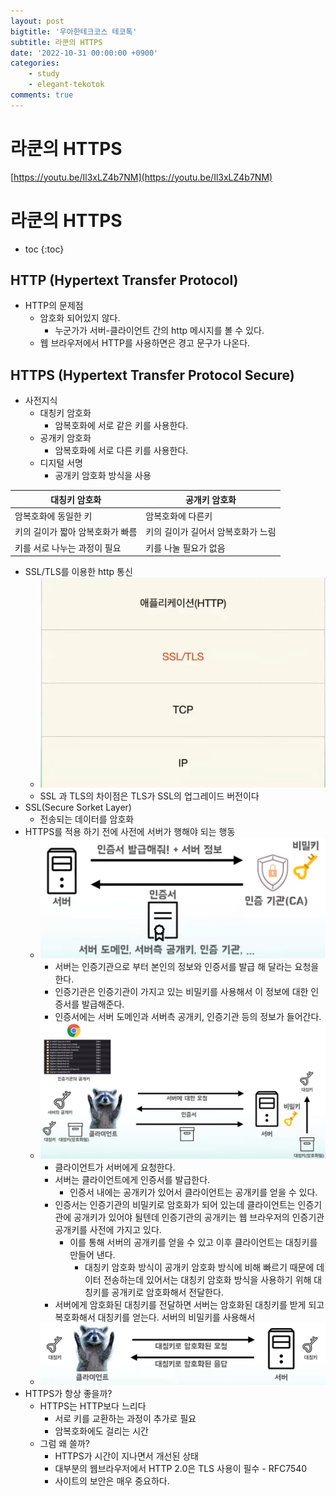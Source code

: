 ```yaml
---
layout: post
bigtitle: '우아한테크코스 테코톡'
subtitle: 라쿤의 HTTPS
date: '2022-10-31 00:00:00 +0900'
categories:
    - study
    - elegant-tekotok
comments: true
---
```


# 라쿤의 HTTPS 
[https://youtu.be/Il3xLZ4b7NM](https://youtu.be/Il3xLZ4b7NM)

# 라쿤의 HTTPS
* toc
{:toc}

## HTTP (Hypertext Transfer Protocol)
+ HTTP의 문제점
  + 암호화 되어있지 않다. 
    + 누군가가 서버-클라이언트 간의 http 메시지를 볼 수 있다.
  + 웹 브라우저에서 HTTP를 사용하면은 경고 문구가 나온다. 

## HTTPS (Hypertext Transfer Protocol Secure)

+ 사전지식 
  + 대칭키 암호화
    + 암복호화에 서로 같은 키를 사용한다.
  + 공개키 암호화
    + 암복호화에 서로 다른 키를 사용한다.
  + 디지털 서명
    + 공개키 암호화 방식을 사용

| 대칭키 암호화             | 공개키 암호화              |
|---------------------|----------------------|
| 암복호화에 동일한 키         | 암복호화에 다른키            |
| 키의 길이가 짧아 암복호화가 빠름  | 키의 길이가 길어서 암복호화가 느림  |
| 키를 서로 나누는 과정이 필요    | 키를 나눌 필요가 없음         |

+ SSL/TLS를 이용한 http 통신 
  + ![img.png](/assets/img/elegant-tekotok/https.png)
  + SSL 과 TLS의 차이점은 TLS가 SSL의 업그레이드 버전이다
+ SSL(Secure Sorket Layer)
  + 전송되는 데이터를 암호화 
+ HTTPS를 적용 하기 전에 사전에 서버가 행해야 되는 행동 
  + ![img.png](/assets/img/elegant-tekotok/https2.png)
    + 서버는 인증기관으로 부터 본인의 정보와 인증서를 발급 해 달라는 요청을 한다.
    + 인증기관은 인증기관이 가지고 있는 비밀키를 사용해서 이 정보에 대한 인증서를 발급해준다. 
    + 인증서에는 서버 도메인과 서버측 공개키, 인증기관 등의 정보가 들어간다. 
  + ![img.png](/assets/img/elegant-tekotok/https3.png)
    + 클라이언트가 서버에게 요청한다. 
    + 서버는 클라이언트에게 인증서를 발급한다.
      + 인증서 내에는 공개키가 있어서 클라이언트는 공개키를 얻을 수 있다. 
    + 인증서는 인증기관의 비밀키로 암호화가 되어 있는데 클라이언트는 인증기관에 공개키가 있어야 될텐데 인증기관의 공개키는 웹 브라우저의 인증기관 공개키를 사전에 가지고 있다.
      + 이를 통해 서버의 공개키를 얻을 수 있고 이후 클라이언트는 대칭키를 만들어 낸다. 
        + 대칭키 암호화 방식이 공개키 암호화 방식에 비해 빠르기 때문에 데이터 전송하는데 있어서는 대칭키 암호화 방식을 사용하기 위해 대칭키를 공개키로 암호화해서 전달한다. 
    + 서버에게 암호화된 대칭키를 전달하면 서버는 암호화된 대칭키를 받게 되고 복호화해서 대칭키를 얻는다. 서버의 비밀키를 사용해서 
  + ![img.png](/assets/img/elegant-tekotok/https4.png)
+ HTTPS가 항상 좋을까?
  + HTTPS는 HTTP보다 느리다 
    + 서로 키를 교환하는 과정이 추가로 필요 
    + 암복호화에도 걸리는 시간
  + 그럼 왜 쓸까?
    + HTTPS가 시간이 지나면서 개선된 상태 
    + 대부분의 웹브라우저에서 HTTP 2.0은 TLS 사용이 필수 - RFC7540 
    + 사이트의 보안은 매우 중요하다.